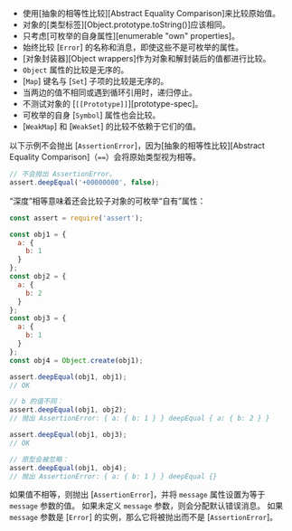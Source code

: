 
* 使用[抽象的相等性比较][Abstract Equality Comparison]来比较原始值。
* 对象的[类型标签][Object.prototype.toString()]应该相同。
* 只考虑[可枚举的自身属性][enumerable "own" properties]。
* 始终比较 [`Error`] 的名称和消息，即使这些不是可枚举的属性。
* [对象封装器][Object wrappers]作为对象和解封装后的值都进行比较。
* `Object` 属性的比较是无序的。
* [`Map`] 键名与 [`Set`] 子项的比较是无序的。
* 当两边的值不相同或遇到循环引用时，递归停止。
* 不测试对象的 [`[[Prototype]]`][prototype-spec]。
* 可枚举的自身 [`Symbol`] 属性也会比较。
* [`WeakMap`] 和 [`WeakSet`] 的比较不依赖于它们的值。

以下示例不会抛出 [`AssertionError`]，因为[抽象的相等性比较][Abstract Equality Comparison]（`==`）会将原始类型视为相等。

```js
// 不会抛出 AssertionError。
assert.deepEqual('+00000000', false);
```

“深度”相等意味着还会比较子对象的可枚举“自有”属性：

```js
const assert = require('assert');

const obj1 = {
  a: {
    b: 1
  }
};
const obj2 = {
  a: {
    b: 2
  }
};
const obj3 = {
  a: {
    b: 1
  }
};
const obj4 = Object.create(obj1);

assert.deepEqual(obj1, obj1);
// OK

// b 的值不同：
assert.deepEqual(obj1, obj2);
// 抛出 AssertionError: { a: { b: 1 } } deepEqual { a: { b: 2 } }

assert.deepEqual(obj1, obj3);
// OK

// 原型会被忽略：
assert.deepEqual(obj1, obj4);
// 抛出 AssertionError: { a: { b: 1 } } deepEqual {}
```

如果值不相等，则抛出 [`AssertionError`]，并将 `message` 属性设置为等于 `message` 参数的值。
如果未定义 `message` 参数，则会分配默认错误消息。
如果 `message` 参数是 [`Error`] 的实例，那么它将被抛出而不是 [`AssertionError`]。

